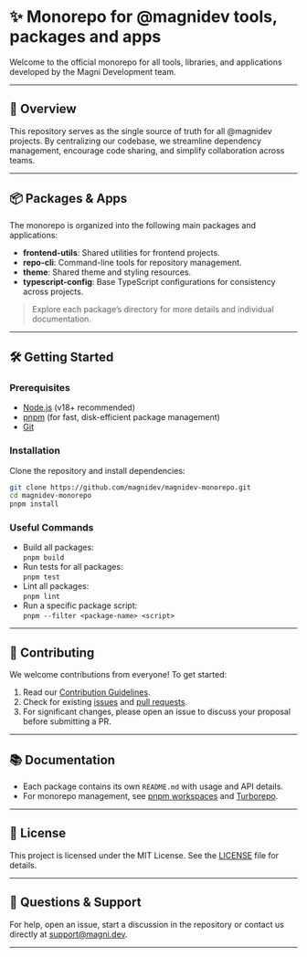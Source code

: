 # ✨ Monorepo for @magnidev tools, packages and apps

Welcome to the official monorepo for all tools, libraries, and applications developed by the Magni Development team.

---

## 🚀 Overview

This repository serves as the single source of truth for all @magnidev projects. By centralizing our codebase, we streamline dependency management, encourage code sharing, and simplify collaboration across teams.

---

## 📦 Packages & Apps

The monorepo is organized into the following main packages and applications:

- **frontend-utils**: Shared utilities for frontend projects.
- **repo-cli**: Command-line tools for repository management.
- **theme**: Shared theme and styling resources.
- **typescript-config**: Base TypeScript configurations for consistency across projects.

> Explore each package’s directory for more details and individual documentation.

---

## 🛠️ Getting Started

### Prerequisites

- [Node.js](https://nodejs.org/) (v18+ recommended)
- [pnpm](https://pnpm.io/) (for fast, disk-efficient package management)
- [Git](https://git-scm.com/)

### Installation

Clone the repository and install dependencies:

```sh
git clone https://github.com/magnidev/magnidev-monorepo.git
cd magnidev-monorepo
pnpm install
```

### Useful Commands

- Build all packages:  
  `pnpm build`
- Run tests for all packages:  
  `pnpm test`
- Lint all packages:  
  `pnpm lint`
- Run a specific package script:  
  `pnpm --filter <package-name> <script>`

---

## 🤝 Contributing

We welcome contributions from everyone! To get started:

1. Read our [Contribution Guidelines](https://github.com/magnidev/magnidev-monorepo/blob/main/CONTRIBUTING.md).
2. Check for existing [issues](https://github.com/magnidev/magnidev-monorepo/issues) and [pull requests](https://github.com/magnidev/magnidev-monorepo/pulls).
3. For significant changes, please open an issue to discuss your proposal before submitting a PR.

---

## 📚 Documentation

- Each package contains its own `README.md` with usage and API details.
- For monorepo management, see [pnpm workspaces](https://pnpm.io/workspaces) and [Turborepo](https://turbo.build/).

---

## 📝 License

This project is licensed under the MIT License. See the [LICENSE](https://github.com/magnidev/magnidev-monorepo/blob/main/LICENSE) file for details.

---

## 💬 Questions & Support

For help, open an issue, start a discussion in the repository or contact us directly at [support@magni.dev](mailto:support@magni.dev).

---
